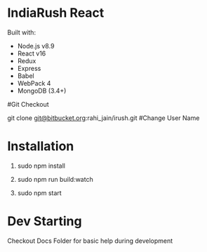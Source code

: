 # IndiaRush React

Built with:
* Node.js v8.9
* React v16
* Redux
* Express
* Babel
* WebPack 4
* MongoDB (3.4+)

#Git Checkout

git clone git@bitbucket.org:rahi_jain/irush.git  #Change User Name


# Installation

1. sudo npm install

2. sudo npm run build:watch

3. sudo npm start

# Dev Starting

Checkout Docs Folder for basic help during development
